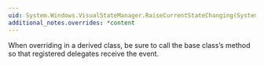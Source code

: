 ```yaml
---
uid: System.Windows.VisualStateManager.RaiseCurrentStateChanging(System.Windows.VisualStateGroup,System.Windows.VisualState,System.Windows.VisualState,System.Windows.FrameworkElement,System.Windows.FrameworkElement)
additional_notes.overrides: *content
---
```


<p>When overriding <xref href="System.Windows.VisualStateManager.RaiseCurrentStateChanging(System.Windows.VisualStateGroup,System.Windows.VisualState,System.Windows.VisualState,System.Windows.FrameworkElement,System.Windows.FrameworkElement)"></xref> in a derived class, be sure to call the base class’s <xref href="System.Windows.VisualStateManager.RaiseCurrentStateChanging(System.Windows.VisualStateGroup,System.Windows.VisualState,System.Windows.VisualState,System.Windows.FrameworkElement,System.Windows.FrameworkElement)"></xref> method so that registered delegates receive the event.</p>


